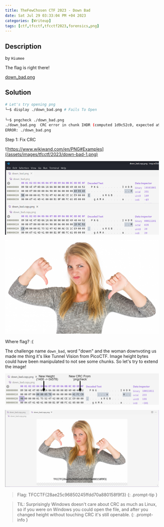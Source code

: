 ```yaml
---
title: TheFewChosen CTF 2023 - Down Bad
date: Sat Jul 29 03:33:04 PM +04 2023
categories: [Writeup]
tags: [ctf,tfcctf,tfcctf2023,forensics,png]
---
```


## Description

by `Hiumee`

The flag is right there! 

[down_bad.png](https://drive.google.com/file/d/1k16yKbV_6fgrSFjg0GVuEVWDvqwCPpok/view?usp=drive_link)

## Solution

```bash
# Let's try opening png
└─$ display ./down_bad.png # Fails To Open
                                        
└─$ pngcheck ./down_bad.png 
./down_bad.png  CRC error in chunk IHDR (computed 1d9c52c0, expected a9d5455b)
ERROR: ./down_bad.png
```
 
Step 1: Fix CRC

![https://www.wikiwand.com/en/PNG#Examples](/assets/images/tfcctf/2023/down-bad-1.png)

![down-bad-2](/assets/images/tfcctf/2023/down-bad-2.png)

![down-bad-3](/assets/images/tfcctf/2023/down-bad-3.png)

Where flag? :(

The challenge name `down_bad`, word "down" and the woman downvoting us made me thing it's like Tunnel Vision from PicoCTF. Image height bytes could have been manipulated to not see some chunks. So let's try to extend the image!

![down-bad-4](/assets/images/tfcctf/2023/down-bad-4.png)

![down-bad-5](/assets/images/tfcctf/2023/down-bad-5.png)

> Flag: TFCCTF{28ae25c96850245ffdd70a880158f9f3}
{: .prompt-tip }

> TIL: Surprisingly Windows doesn't care about CRC as much as Linux, so if you were on Windows you could open the file, and after you changed height without touching CRC it's still openable.
{: .prompt-info }